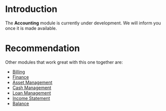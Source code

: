 # Introduction

The **Accounting** module is currently under development. We will inform you once it is made available.

# Recommendation

Other modules that work great with this one together are:

* [Billing]({/}?id=Billing)
* [Finance]({/}?id=Finance)
* [Asset Management]({/}?id=AssetManagement)
* [Cash Management]({/}?id=CashManagement)
* [Loan Management]({/}?id=LoanManagement)
* [Income Statement]({/}?id=IncomeStatement)
* [Balance]({/}?id=Balance)